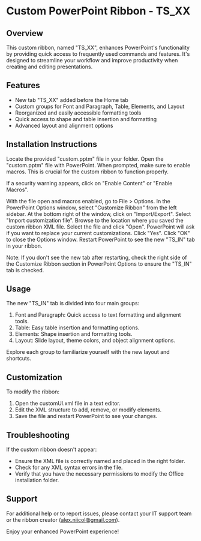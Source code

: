# Custom PowerPoint Ribbon - TS_XX

## Overview
This custom ribbon, named "TS_XX", enhances PowerPoint's functionality by providing quick access to frequently used commands and features. 
It's designed to streamline your workflow and improve productivity when creating and editing presentations.

## Features
- New tab "TS_XX" added before the Home tab
- Custom groups for Font and Paragraph, Table, Elements, and Layout
- Reorganized and easily accessible formatting tools
- Quick access to shape and table insertion and formatting
- Advanced layout and alignment options

## Installation Instructions

Locate the provided "custom.pptm" file in your folder.
Open the "custom.pptm" file with PowerPoint.
When prompted, make sure to enable macros. This is crucial for the custom ribbon to function properly.

If a security warning appears, click on "Enable Content" or "Enable Macros".


With the file open and macros enabled, go to File > Options.
In the PowerPoint Options window, select "Customize Ribbon" from the left sidebar.
At the bottom right of the window, click on "Import/Export".
Select "Import customization file".
Browse to the location where you saved the custom ribbon XML file.
Select the file and click "Open".
PowerPoint will ask if you want to replace your current customizations. Click "Yes".
Click "OK" to close the Options window.
Restart PowerPoint to see the new "TS_IN" tab in your ribbon.

Note: If you don't see the new tab after restarting, check the right side of the Customize Ribbon section in PowerPoint Options to ensure the "TS_IN" tab is checked.

## Usage
The new "TS_IN" tab is divided into four main groups:

1. Font and Paragraph: Quick access to text formatting and alignment tools.
2. Table: Easy table insertion and formatting options.
3. Elements: Shape insertion and formatting tools.
4. Layout: Slide layout, theme colors, and object alignment options.

Explore each group to familiarize yourself with the new layout and shortcuts.

## Customization
To modify the ribbon:
1. Open the customUI.xml file in a text editor.
2. Edit the XML structure to add, remove, or modify elements.
3. Save the file and restart PowerPoint to see your changes.

## Troubleshooting
If the custom ribbon doesn't appear:
- Ensure the XML file is correctly named and placed in the right folder.
- Check for any XML syntax errors in the file.
- Verify that you have the necessary permissions to modify the Office installation folder.

## Support
For additional help or to report issues, please contact your IT support team or the ribbon creator (alex.niicol@gmail.com).

Enjoy your enhanced PowerPoint experience!
